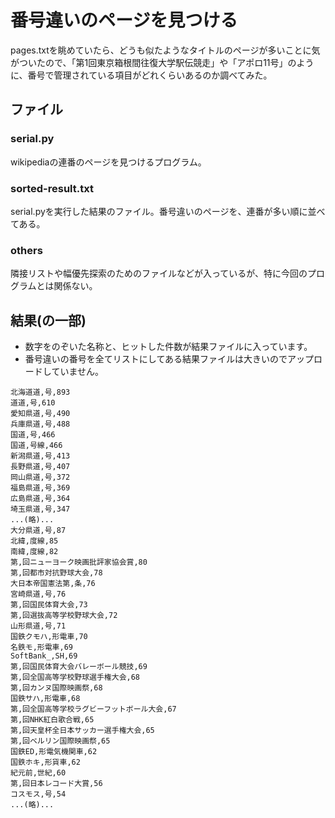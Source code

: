 # 番号違いのページを見つける

pages.txtを眺めていたら、どうも似たようなタイトルのページが多いことに気がついたので、「第1回東京箱根間往復大学駅伝競走」や「アポロ11号」のように、番号で管理されている項目がどれくらいあるのか調べてみた。

## ファイル

### serial.py
wikipediaの連番のページを見つけるプログラム。

### sorted-result.txt
serial.pyを実行した結果のファイル。番号違いのページを、連番が多い順に並べてある。

### others
隣接リストや幅優先探索のためのファイルなどが入っているが、特に今回のプログラムとは関係ない。

## 結果(の一部)
- 数字をのぞいた名称と、ヒットした件数が結果ファイルに入っています。
- 番号違いの番号を全てリストにしてある結果ファイルは大きいのでアップロードしていません。

```
北海道道,号,893
道道,号,610
愛知県道,号,490
兵庫県道,号,488
国道,号,466
国道,号線,466
新潟県道,号,413
長野県道,号,407
岡山県道,号,372
福島県道,号,369
広島県道,号,364
埼玉県道,号,347
...(略)...
大分県道,号,87
北緯,度線,85
南緯,度線,82
第,回ニューヨーク映画批評家協会賞,80
第,回都市対抗野球大会,78
大日本帝国憲法第,条,76
宮崎県道,号,76
第,回国民体育大会,73
第,回選抜高等学校野球大会,72
山形県道,号,71
国鉄クモハ,形電車,70
名鉄モ,形電車,69
SoftBank_,SH,69
第,回国民体育大会バレーボール競技,69
第,回全国高等学校野球選手権大会,68
第,回カンヌ国際映画祭,68
国鉄サハ,形電車,68
第,回全国高等学校ラグビーフットボール大会,67
第,回NHK紅白歌合戦,65
第,回天皇杯全日本サッカー選手権大会,65
第,回ベルリン国際映画祭,65
国鉄ED,形電気機関車,62
国鉄ホキ,形貨車,62
紀元前,世紀,60
第,回日本レコード大賞,56
コスモス,号,54
...(略)...
```
